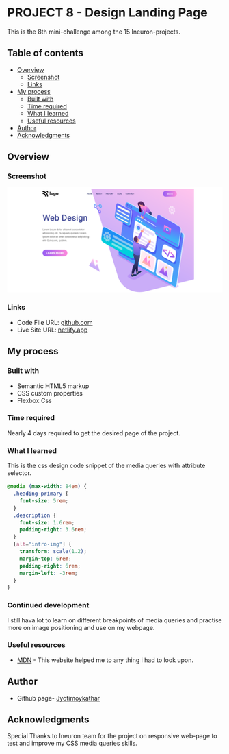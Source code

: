 # PROJECT 8 - Design Landing Page

This is the 8th mini-challenge among the 15 Ineuron-projects.

## Table of contents

- [Overview](#overview)
  - [Screenshot](#screenshot)
  - [Links](#links)
- [My process](#my-process)
  - [Built with](#built-with)
  - [Time required](#time-required)
  - [What I learned](#continues-development)
  - [Useful resources](#useful-resources)
- [Author](#author)
- [Acknowledgments](#acknowledgments)

## Overview

### Screenshot

![](images/screenshot.png)

### Links

- Code File URL: [github.com](https://github.com/Jyotimoykathar/Project-08)
- Live Site URL: [netlify.app](https://project-8-design-landing-page.netlify.app/)

## My process

### Built with

- Semantic HTML5 markup
- CSS custom properties
- Flexbox Css

### Time required

Nearly 4 days required to get the desired page of the project.

### What I learned

This is the css design code snippet of the media queries with attribute selector.

```css
@media (max-width: 84em) {
  .heading-primary {
    font-size: 5rem;
  }
  .description {
    font-size: 1.6rem;
    padding-right: 3.6rem;
  }
  [alt="intro-img"] {
    transform: scale(1.2);
    margin-top: 6rem;
    padding-right: 6rem;
    margin-left: -3rem;
  }
}
```

### Continued development

I still hava lot to learn on different breakpoints of media queries and practise more on image positioning and use on my webpage.

### Useful resources

- [MDN](https://developer.mozilla.org/en-US/) - This website helped me to any thing i had to look upon.

## Author

- Github page- [Jyotimoykathar](https://github.com/Jyotimoykathar/)

## Acknowledgments

Special Thanks to Ineuron team for the project on responsive web-page to test and improve my CSS media queries skills.
